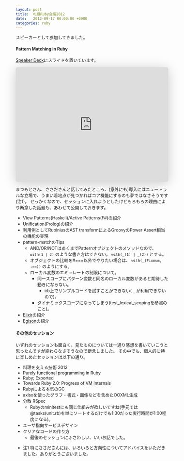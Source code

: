 ```yaml
---
layout: post
title:  札幌Ruby会議2012
date:   2012-09-17 00:00:00 +0900
categories: ruby
---
```


スピーカーとして参加してきました。

#### Pattern Matching in Ruby
[Speaker Deck](https://speakerdeck.com/u/k_tsj/p/patternmatchinginruby)にスライドを置いています。

<iframe class="speakerdeck-iframe" style="border: 0px; background: rgba(0, 0, 0, 0.1) padding-box; margin: 0px; padding: 0px; border-radius: 6px; box-shadow: rgba(0, 0, 0, 0.2) 0px 5px 40px; width: 100%; height: auto; aspect-ratio: 560 / 420;" frameborder="0" src="https://speakerdeck.com/player/5053feb15281be000200fbaa" title="Pattern Matching in Ruby" allowfullscreen="true" data-ratio="1.3333333333333333"></iframe>

まつもとさん、ささださんと話してみたところ、(意外にも)導入にはニュートラルな立場で、うまい着地点が見つかればコア機能にするのも夢ではなさそうです(注1)。
せっかくなので、セッションに入れようとしたけどもろもろの理由により断念した話題も、あわせて公開しておきます。

- View Patterns(Haskell)/Active Patterns(F#)の紹介
- Unification(Prolog)の紹介
- 利用例としてRubiniusのAST transformによるGroovyのPower Assert相当の機能の実現
- pattern-matchのTips
    - AND/OR/NOTはあくまでPatternオブジェクトのメソッドなので、 `with(1 | 2)` のような書き方はできない。 `with(_(1) | _(2))` とする。
    - オブジェクトの比較を#===以外でやりたい場合は、 `with(_(Fixnum, :==))` のようにする。
    - ローカル変数のエミュレートの制限について。
        - 同一スコープにパターン変数と同名のローカル変数があると期待した動きにならない。
            - irb上でサンプルコードを試すことができない( `_` が利用できないので)。
        - ダイナミックスコープになってしまう(test_lexical_scopingを参照のこと)。
- [Elixir](http://elixir-lang.org/)の紹介
- [Egison](http://hagi.is.s.u-tokyo.ac.jp/~egi/egison/)の紹介

#### その他のセッション
いずれのセッションも面白く、見たものについては一通り感想を書いていこうと思ったんですが終わらなさそうなので断念しました。 その中でも、個人的に特に楽しめたセッションは以下の通り。
- 料理を支える技術 2012
- Purely functional programming in Ruby
- Ruby; Exported
- Towards Ruby 2.0: Progress of VM Internals
- Rubyによる本気のGC
- axlsxを使ったグラフ・書式・画像などを含めたOOXML生成
- 分散 RSpec
    - Rubyのminitestにも同じ仕組みが欲しいですね(手元では@tasks(unit.rb)を単にソートするだけでも1:30だった実行時間が1:00程度になる)。
- ユーザ指向サービスデザイン
- クリアなコードの作り方
    - 最後のセッションにふさわしい、いいお話でした。

* 注1 特にささださんには、いろいろと方向性についてアドバイスをいただきました。ありがとうございました。
